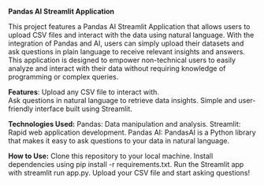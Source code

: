  **Pandas AI Streamlit Application**

This project features a Pandas AI Streamlit Application that allows users to upload CSV files and interact with the data using natural language. With the integration of Pandas and AI, users can simply upload their datasets and ask questions in plain language to receive relevant insights and answers. This application is designed to empower non-technical users to easily analyze and interact with their data without requiring knowledge of programming or complex queries.

**Features**:
Upload any CSV file to interact with.<br />
Ask questions in natural language to retrieve data insights.
Simple and user-friendly interface built using Streamlit.

**Technologies Used:**
Pandas: Data manipulation and analysis.
Streamlit: Rapid web application development.
Pandas AI: PandasAI is a Python library that makes it easy to ask questions to your data in natural language.

**How to Use:**
Clone this repository to your local machine.
Install dependencies using pip install -r requirements.txt.
Run the Streamlit app with streamlit run app.py.
Upload your CSV file and start asking questions!
